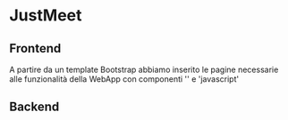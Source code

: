 # JustMeet
## Frontend
A partire da un template Bootstrap abbiamo inserito le pagine necessarie alle funzionalità della WebApp con componenti '<html>' e 'javascript'
## Backend
